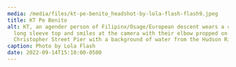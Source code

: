 ```yaml
---
media: /media/files/kt-pe-benito_headshot-by-lola-flash-flash9.jpeg
title: KT Pe Benito
alt: KT, an agender person of Filipinx/Osage/European descent wears a cropped
  long sleeve top and smiles at the camera with their elbow propped on a rail at
  Christopher Street Pier with a background of water from the Hudson River.
caption: Photo by Lola Flash
date: 2022-09-14T15:10:00-0500
---
```

